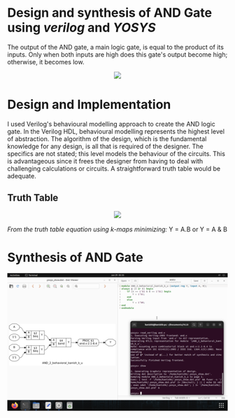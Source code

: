 # Design and synthesis of AND Gate using _verilog_ and _YOSYS_
<p>
The output of the AND gate, a main logic gate, is equal to the product of its inputs. Only when both inputs are high does this gate's output become high; otherwise, it becomes low. 
</p>
<p >
  <div align="center" >
 <img src="https://i0.wp.com/technobyte.org/wp-content/uploads/2020/01/AND-gate.png?ssl=1">
  </div>
</p>

# Design and Implementation

<p>
I used Verilog's behavioural modelling approach to create the AND logic gate. In the Verilog HDL, behavioural modelling represents the highest level of abstraction. The algorithm of the design, which is the fundamental knowledge for any design, is all that is required of the designer. The specifics are not stated; this level models the behaviour of the circuits. This is advantageous since it frees the designer from having to deal with challenging calculations or circuits. A straightforward truth table would be adequate.
</p>

## Truth Table

<p >
  <div align="center" >
 <img src="https://www.allaboutcircuits.com/uploads/articles/two-input-and-gate-truth-table.jpg">
  </div>
</p>

_From the truth table equation using k-maps minimizing:_ Y = A.B or Y = A & B

# Synthesis of AND Gate
<p >
  <div align="center" >
 <img src="https://github.com/Kanishk-K-U/AND/blob/main/AND.png">
  </div>
</p>
